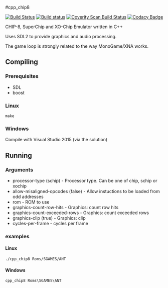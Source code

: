 #cpp_chip8

[![Build Status](https://travis-ci.org/MoleskiCoder/cpp_chip8.svg?branch=master)](https://travis-ci.org/MoleskiCoder/cpp_chip8)
[![Build status](https://ci.appveyor.com/api/projects/status/t5mkfrup0b2ahq93?svg=true)](https://ci.appveyor.com/project/MoleskiCoder/cpp-chip8)
[![Coverity Scan Build Status](https://scan.coverity.com/projects/11833/badge.svg)](https://scan.coverity.com/projects/moleskicoder-cpp_chip8)
[![Codacy Badge](https://api.codacy.com/project/badge/Grade/be66def8640745b99c430f7c5cc568fa)](https://www.codacy.com/app/MoleskiCoder/cpp_chip8?utm_source=github.com&amp;utm_medium=referral&amp;utm_content=MoleskiCoder/cpp_chip8&amp;utm_campaign=Badge_Grade)

CHIP-8, SuperChip and XO-Chip Emulator written in C++

Uses SDL2 to provide graphics and audio processing.

The game loop is strongly related to the way MonoGame/XNA works.

## Compiling

### Prerequisites

* SDL
* boost

### Linux

`make`

### Windows

Compile with Visual Studio 2015 (via the solution)

## Running

### Arguments

* processor-type (schip) - Processor type.  Can be one of chip, schip or xochip
* allow-misaligned-opcodes (false) - Allow instuctions to be loaded from odd addresses
* rom - ROM to use
* graphics-count-row-hits - Graphics: count row hits
* graphics-count-exceeded-rows - Graphics: count exceeded rows
* graphics-clip (true) - Graphics: clip
* cycles-per-frame - cycles per frame

### examples

#### Linux

`./cpp_chip8 Roms/SGAMES/ANT`

#### Windows

`cpp_chip8 Roms\SGAMES\ANT`
